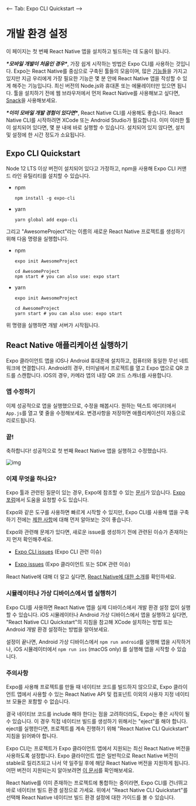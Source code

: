 <-- Tab: Expo CLI Quickstart -->

# 개발 환경 설정

이 페이지는 첫 번째 React Native 앱을 설치하고 빌드하는 데 도움이 됩니다. 

***\*모바일 개발이 처음인 경우\****, 가장 쉽게 시작하는 방법은 Expo CLI를 사용하는 것입니다. Expo는 React Native를 중심으로 구축된 툴들의 모음이며, 많은 [기능들](features)을 가지고 있지만 지금 우리에게 가장 필요한 기능은 몇 분 안에 React Native 앱을 작성할 수 있게 해주는 기능입니다. 최신 버전의 Node.js와 휴대폰 또는 에뮬레이터만 있으면 됩니다. 툴을 설치하기 전에 웹 브라우저에서 먼저 React Native를 사용해보고 싶다면, [Snack](https://snack.expo.io/)을 사용해보세요. 

***\*이미 모바일 개발 경험이 있다면\****, React Native CLI를 사용해도 좋습니다. React Native CLI를 시작하려면 XCode 또는 Android Studio가 필요합니다. 이미 이러한 툴이 설치되어 있다면, 몇 분 내에 바로 실행할 수 있습니다. 설치되어 있지 않다면, 설치 및 설정에 한 시간 정도가 소요됩니다. 

## Expo CLI Quickstart

Node 12 LTS 이상 버전이 설치되어 있다고 가정하고, npm을 사용해 Expo CLI 커맨드 라인 유틸리티를 설치할 수 있습니다. 

- npm 

  ```shell
  npm install -g expo-cli
  ```

- yarn

  ```shell
  yarn global add expo-cli
  ```

그리고 "AwesomeProject"라는 이름의 새로운 React Native 프로젝트를 생성하기 위해 다음 명령을 실행합니다. 

- npm

  ```shell
  expo init AwesomeProject
  
  cd AwesomeProject
  npm start # you can also use: expo start
  ```

- yarn

  ```shell
  expo init AwesomeProject
  
  cd AwesomeProject
  yarn start # you can also use: expo start
  ```

 위 명령을 실행하면 개발 서버가 시작됩니다. 

## React Native 애플리케이션 실행하기

Expo 클라이언트 앱을 iOS나 Android 휴대폰에 설치하고, 컴퓨터와 동일한 무선 네트워크에 연결합니다. Android의 경우, 터미널에서 프로젝트를 열고 Expo 앱으로 QR 코드를 스캔합니다. iOS의 경우, 카메라 앱의 내장 QR 코드 스캐너를 사용합니다. 

### 앱 수정하기

이제 성공적으로 앱을 실행했으므로, 수정을 해봅시다. 원하는 텍스트 에디터에서 `App.js`를 열고 몇 줄을 수정해보세요. 변경사항을 저장하면 애플리케이션이 자동으로 리로드됩니다. 

### 끝!

축하합니다! 성공적으로 첫 번째 React Native 앱을 실행하고 수정했습니다. 

![img](https://reactnative.dev/docs/assets/GettingStartedCongratulations.png)

### 이제 무엇을 하나요?

Expo 툴과 관련된 질문이 있는 경우, Expo에 참조할 수 있는 [문서](https://docs.expo.io/)가 있습니다. [Expo 포럼](https://forums.expo.io/)에서 도움을 요청할 수도 있습니다. 

Expo와 같은 도구를 사용하면 빠르게 시작할 수 있지만, Expo CLI를 사용해 앱을 구축하기 전에는 [제한 사항](https://docs.expo.io/versions/latest/introduction/why-not-expo/)에 대해 먼저 알아보는 것이 좋습니다. 

Expo와 관련해 문제가 있다면, 새로운 issue를 생성하기 전에 관련된 이슈가 존재하는지 먼저 확인해주세요. 

- [Expo CLI issues](https://github.com/expo/expo-cli/issues) (Expo CLI 관련 이슈)

-  [Expo issues](https://github.com/expo/expo/issues) (Expo 클라이언트 또는 SDK 관련 이슈)

React Native에 대해 더 알고 싶다면, [React Native에 대한 소개](https://reactnative.dev/docs/getting-started)를 확인하세요. 

### 시뮬레이터나 가상 디바이스에서 앱 실행하기

Expo CLI를 사용하면 React Native 앱을 실제 디바이스에서 개발 환경 설정 없이 실행할 수 있습니다. iOS 시뮬레이터나 Android 가상 디바이스에서 앱을 실행하고 싶다면, "React Native CLI Quickstart"의 지침을 참고해 XCode 설치하는 방법 또는 Android 개발 환경 설정하는 방법을 알아보세요. 

설정이 끝나면, Android 가상 디바이스에서 `npm run android`를 실행해 앱을 시작하거나, iOS 시뮬레이터에서 `npm run ios` (macOS only) 를 실행해 앱을 시작할 수 있습니다. 

### 주의사항

Expo를 사용해 프로젝트를 만들 때 네이티브 코드를 빌드하지 않으므로, Expo 클라이언트 앱에서 사용할 수 있는 React Native API 및 컴포넌트 이외의 사용자 지정 네이티브 모듈은 포함할 수 없습니다. 

결국 네이티브 코드를 include 해야 한다는 점을 고려하더라도, Expo는 좋은 시작이 될 수 있습니다. 이 경우 직접 네이티브 빌드를 생성하기 위해서는 "eject"를 해야 합니다. eject를 실행한다면, 프로젝트를 계속 진행하기 위해 "React Native CLI Quickstart" 지침을 읽어봐야 합니다. 

Expo CLI는 프로젝트가 Expo 클라이언트 앱에서 지원되는 최신 React Native 버전을 사용하도록 설정합니다. Expo 클라이언트 앱은 일반적으로 React Native 버전이 stable로 릴리즈되고 나서 약 일주일 후에 해당 React Native 버전을 지원하게 됩니다. 어떤 버전이 지원되는지 알아보려면 [이 문서](https://docs.expo.io/versions/latest/sdk/overview/#sdk-version)를 확인해보세요. 

React Native를 이미 존재하는 프로젝트에 통합하는 중이라면, Expo CLI를 건너뛰고 바로 네이티브 빌드 환경 설정으로 가세요. 위에서 "React Native CLI Quickstart"를 선택해 React Native 네이티브 빌드 환경 설정에 대한 가이드를 볼 수 있습니다. 